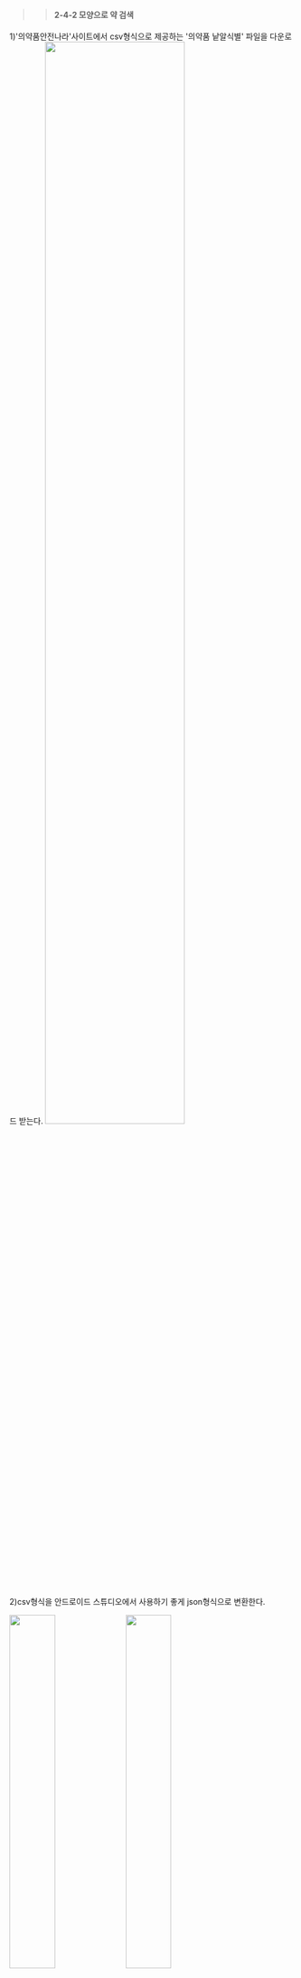 >>#### 2-4-2 모양으로 약 검색   
1)'의약품안전나라'사이트에서 csv형식으로 제공하는 '의약품 낱알식별' 파일을 다운로드 받는다.
<img src="https://user-images.githubusercontent.com/57400913/86558535-9c813580-bf94-11ea-8dac-a6032270ccf8.png" width="70%">   

2)csv형식을 안드로이드 스튜디오에서 사용하기 좋게 json형식으로 변환한다.     
<div>
<img src="https://user-images.githubusercontent.com/57400913/86558548-a2771680-bf94-11ea-9fb8-a8ce03f54e16.png" width="40%">
<img src="https://user-images.githubusercontent.com/57400913/86558552-a4d97080-bf94-11ea-89b7-8f1752c71524.png" width="40%">
</div>
   
3)app폴더 아래에 assets폴더를 생성한 후에 json으로 변환한 파일을 넣어준다.
<img src="https://user-images.githubusercontent.com/57400913/86558778-4234a480-bf95-11ea-82fb-facc8f9ec789.png" width="40%">
